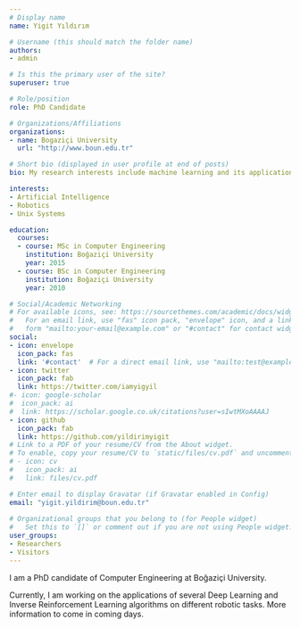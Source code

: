 ```yaml
---
# Display name
name: Yigit Yıldırım

# Username (this should match the folder name)
authors:
- admin

# Is this the primary user of the site?
superuser: true

# Role/position
role: PhD Candidate

# Organizations/Affiliations
organizations:
- name: Bogaziçi University
  url: "http://www.boun.edu.tr"

# Short bio (displayed in user profile at end of posts)
bio: My research interests include machine learning and its applications in robotics.

interests:
- Artificial Intelligence
- Robotics
- Unix Systems

education:
  courses:
  - course: MSc in Computer Engineering
    institution: Boğaziçi University
    year: 2015
  - course: BSc in Computer Engineering
    institution: Boğaziçi University
    year: 2010

# Social/Academic Networking
# For available icons, see: https://sourcethemes.com/academic/docs/widgets/#icons
#   For an email link, use "fas" icon pack, "envelope" icon, and a link in the
#   form "mailto:your-email@example.com" or "#contact" for contact widget.
social:
- icon: envelope
  icon_pack: fas
  link: '#contact'  # For a direct email link, use "mailto:test@example.org".
- icon: twitter
  icon_pack: fab
  link: https://twitter.com/iamyigyil
#- icon: google-scholar
#  icon_pack: ai
#  link: https://scholar.google.co.uk/citations?user=sIwtMXoAAAAJ
- icon: github
  icon_pack: fab
  link: https://github.com/yildirimyigit
# Link to a PDF of your resume/CV from the About widget.
# To enable, copy your resume/CV to `static/files/cv.pdf` and uncomment the lines below.  
# - icon: cv
#   icon_pack: ai
#   link: files/cv.pdf

# Enter email to display Gravatar (if Gravatar enabled in Config)
email: "yigit.yildirim@boun.edu.tr"
  
# Organizational groups that you belong to (for People widget)
#   Set this to `[]` or comment out if you are not using People widget.  
user_groups:
- Researchers
- Visitors
---
```


I am a PhD candidate of Computer Engineering at Boğaziçi University.

Currently, I am working on the applications of several Deep Learning and Inverse Reinforcement Learning algorithms on different robotic tasks. More information to come in coming days.
